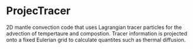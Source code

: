 # ProjecTracer

2D mantle convection code that uses Lagrangian tracer particles for the advection of tempertaure and compostion. Tracer information is projected onto a fixed Eulerian grid to calculate quantites such as thermal diffusion. 
